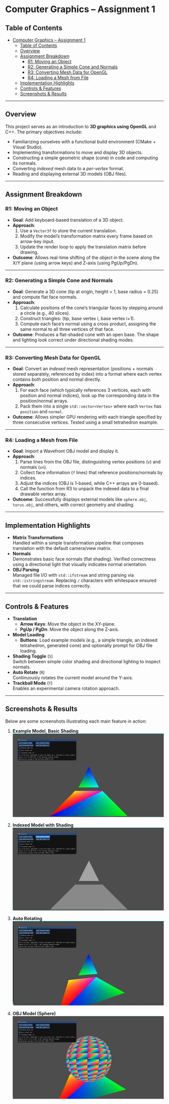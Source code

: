 # Computer Graphics – Assignment 1

## Table of Contents
- [Computer Graphics – Assignment 1](#computer-graphics--assignment-1)
  - [Table of Contents](#table-of-contents)
  - [Overview](#overview)
  - [Assignment Breakdown](#assignment-breakdown)
    - [R1: Moving an Object](#r1-moving-an-object)
    - [R2: Generating a Simple Cone and Normals](#r2-generating-a-simple-cone-and-normals)
    - [R3: Converting Mesh Data for OpenGL](#r3-converting-mesh-data-for-opengl)
    - [R4: Loading a Mesh from File](#r4-loading-a-mesh-from-file)
  - [Implementation Highlights](#implementation-highlights)
  - [Controls \& Features](#controls--features)
  - [Screenshots \& Results](#screenshots--results)

---

## Overview
This project serves as an introduction to **3D graphics using OpenGL** and C++. The primary objectives include:
- Familiarizing ourselves with a functional build environment (CMake + Visual Studio).
- Implementing transformations to move and display 3D objects.
- Constructing a simple geometric shape (cone) in code and computing its normals.
- Converting *indexed* mesh data to a *per-vertex* format.
- Reading and displaying external 3D models (OBJ files).

---

## Assignment Breakdown

### R1: Moving an Object
- **Goal**: Add keyboard-based translation of a 3D object.  
- **Approach**:  
  1. Use a `Vector3f` to store the current translation.  
  2. Modify the model’s transformation matrix every frame based on arrow-key input.  
  3. Update the render loop to apply the translation matrix before drawing.  
- **Outcome**: Allows real-time shifting of the object in the scene along the X/Y plane (using arrow keys) and Z-axis (using PgUp/PgDn).

---

### R2: Generating a Simple Cone and Normals
- **Goal**: Generate a 3D cone (tip at origin, height = 1, base radius = 0.25) and compute flat face normals.  
- **Approach**:  
  1. Calculate positions of the cone’s triangular faces by stepping around a circle (e.g., 40 slices).  
  2. Construct triangles: (tip, base vertex i, base vertex i+1).  
  3. Compute each face’s normal using a cross product, assigning the same normal to all three vertices of that face.  
- **Outcome**: Produces a flat-shaded cone with an open base. The shape and lighting look correct under directional shading modes.

---

### R3: Converting Mesh Data for OpenGL
- **Goal**: Convert an *indexed* mesh representation (positions + normals stored separately, referenced by index) into a format where each vertex contains both position and normal directly.  
- **Approach**:  
  1. For each face (which typically references 3 vertices, each with position and normal indices), look up the corresponding data in the position/normal arrays.  
  2. Pack them into a single `std::vector<Vertex>` where each `Vertex` has `position` and `normal`.  
- **Outcome**: Allows simpler GPU rendering with each triangle specified by three consecutive vertices. Tested using a small tetrahedron example.

---

### R4: Loading a Mesh from File
- **Goal**: Import a Wavefront OBJ model and display it.  
- **Approach**:  
  1. Parse lines from the OBJ file, distinguishing vertex positions (`v`) and normals (`vn`).  
  2. Collect face information (`f` lines) that reference positions/normals by indices.  
  3. Adjust the indices (OBJ is 1-based, while C++ arrays are 0-based).  
  4. Call the function from R3 to unpack the indexed data to a final drawable vertex array.  
- **Outcome**: Successfully displays external models like `sphere.obj`, `torus.obj`, and others, with correct geometry and shading.

---

## Implementation Highlights
- **Matrix Transformations**  
  Handled within a simple transformation pipeline that composes translation with the default camera/view matrix.
- **Normals**  
  Demonstrates basic face normals (flat shading). Verified correctness using a directional light that visually indicates normal orientation.
- **OBJ Parsing**  
  Managed file I/O with `std::ifstream` and string parsing via `std::istringstream`. Replacing `/` characters with whitespace ensured that we could parse indices correctly.

---

## Controls & Features
- **Translation**  
  - **Arrow Keys**: Move the object in the XY-plane.  
  - **PgUp / PgDn**: Move the object along the Z-axis.  
- **Model Loading**  
  - **Buttons**: Load example models (e.g., a simple triangle, an indexed tetrahedron, generated cone) and optionally prompt for OBJ file loading.  
- **Shading Toggle** (`S`)  
  Switch between simple color shading and directional lighting to inspect normals.  
- **Auto Rotate** (`R`)  
  Continuously rotates the current model around the Y-axis.  
- **Trackball Mode** (`T`)  
  Enables an experimental camera rotation approach.

---

## Screenshots & Results

Below are some screenshots illustrating each main feature in action:

1. **Example Model, Basic Shading**  
   ![Screenshot 1: Example Model](Screenshot%202025-03-23%20131505.jpg)

2. **Indexed Model with Shading**  
   ![Screenshot 2: Indexed Model](Screenshot%202025-03-23%20131553.jpg)

3. **Auto Rotating**  
   ![Screenshot 3: Generated Cone](Screenshot%202025-03-23%20131603.jpg)

4. **OBJ Model (Sphere)**  
   ![Screenshot 5: Loaded Sphere OBJ](Screenshot%202025-03-23%20131645.jpg)